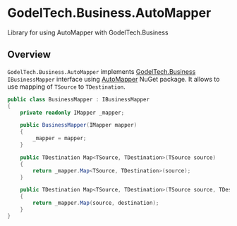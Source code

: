 # GodelTech.Business.AutoMapper

Library for using AutoMapper with GodelTech.Business

## Overview
`GodelTech.Business.AutoMapper` implements [GodelTech.Business](https://github.com/GodelTech/GodelTech.Business) `IBusinessMapper` interface using [AutoMapper](https://www.nuget.org/packages/AutoMapper) NuGet package. It allows to use mapping of `TSource` to `TDestination`.

```csharp
public class BusinessMapper : IBusinessMapper
{
    private readonly IMapper _mapper;

    public BusinessMapper(IMapper mapper)
    {
        _mapper = mapper;
    }

    public TDestination Map<TSource, TDestination>(TSource source)
    {
        return _mapper.Map<TSource, TDestination>(source);
    }

    public TDestination Map<TSource, TDestination>(TSource source, TDestination destination)
    {
        return _mapper.Map(source, destination);
    }
}
```